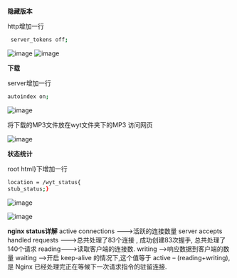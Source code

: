 **隐藏版本**

http增加一行

```bash
 server_tokens off;
```
![image](https://user-images.githubusercontent.com/62100249/159419128-16ba9d1a-a428-4eed-88cd-2df9f3ffb48c.png)
![image](https://user-images.githubusercontent.com/62100249/159419467-0f08708d-188b-49ad-b5a3-baf7ca324013.png)


**下载**

server增加一行

```bash
autoindex on;
```
![image](https://user-images.githubusercontent.com/62100249/159419226-c4f26dd8-0fb7-4108-9954-661d05126f30.png)


将下载的MP3文件放在wyt文件夹下的MP3
访问网页

![image](https://user-images.githubusercontent.com/62100249/159419277-5e47a4fe-6205-49a0-a9c5-e2eade4a9bc1.png)



**状态统计**

root html}下增加一行 

```bash
location = /wyt_status{
stub_status;}
```

![image](https://user-images.githubusercontent.com/62100249/159419369-67ef6ba4-4865-49a1-b373-ca9541ec3b75.png)

![image](https://user-images.githubusercontent.com/62100249/159419323-5317cca4-208c-435e-919d-537b125509ef.png)

 **nginx status详解**
active connections --->活跃的连接数量
server accepts handled requests --->总共处理了83个连接 , 成功创建83次握手, 总共处理了140个请求
reading--->读取客户端的连接数.
writing —>响应数据到客户端的数量
waiting —>开启 keep-alive 的情况下,这个值等于 active – (reading+writing), 是 Nginx 已经处理完正在等候下一次请求指令的驻留连接.
